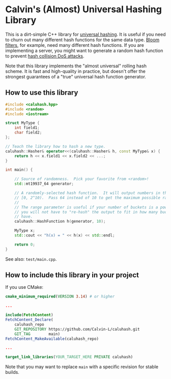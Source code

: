 # Calvin's (Almost) Universal Hashing Library

This is a dirt-simple C++ library for [universal hashing](https://en.wikipedia.org/wiki/Universal_hashing).
It is useful if you need to churn out many different hash functions for the
same data type.  [Bloom filters](https://en.wikipedia.org/wiki/Bloom_filter),
for example, need many different hash functions.  If you are implementing a
server, you might want to generate a random hash function to prevent [hash
collision DoS attacks](https://en.wikipedia.org/wiki/Collision_attack#Usage_in_DoS_attacks).

Note that this library implements the "almost universal" rolling hash scheme.
It is fast and high-quality in practice, but doesn't offer the strongest
guarantees of a "true" universal hash function generator.

## How to use this library

```c++
#include <caluhash.hpp>
#include <random>
#include <iostream>

struct MyType {
    int field1;
    char field2;
};

// Teach the library how to hash a new type.
caluhash::Hasher& operator<<(caluhash::Hasher& h, const MyType& x) {
    return h << x.field1 << x.field2 << ...;
}

int main() {

    // Source of randomness.  Pick your favorite from <random>!
    std::mt19937_64 generator;

    // A randomly-selected hash function.  It will output numbers in the range
    // [0, 2^10).  Pass 64 instead of 10 to get the maximum possible range.
    //
    // The range parameter is useful if your number of buckets is a power of 2;
    // you will not have to "re-hash" the output to fit in how many buckets you
    // have.
    caluhash::HashFunction h(generator, 10);

    MyType x;
    std::cout << "h(x) = " << h(x) << std::endl;

    return 0;
}
```

See also: `test/main.cpp`.

## How to include this library in your project

If you use CMake:

```cmake
cmake_minimum_required(VERSION 3.14) # or higher

...

include(FetchContent)
FetchContent_Declare(
    caluhash_repo
    GIT_REPOSITORY https://github.com/Calvin-L/caluhash.git
    GIT_TAG        main)
FetchContent_MakeAvailable(caluhash_repo)

...

target_link_libraries(YOUR_TARGET_HERE PRIVATE caluhash)
```

Note that you may want to replace `main` with a specific revision for stable
builds.
